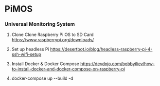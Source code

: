 # PiMOS

### Universal Monitoring System

1. Clone Clone Raspberry Pi OS to SD Card
   https://www.raspberrypi.org/downloads/

1. Set up headless Pi
   https://desertbot.io/blog/headless-raspberry-pi-4-ssh-wifi-setup

1. Install Docker & Docker Compose
   https://devdojo.com/bobbyiliev/how-to-install-docker-and-docker-compose-on-raspberry-pi

1. docker-compose up --build -d
